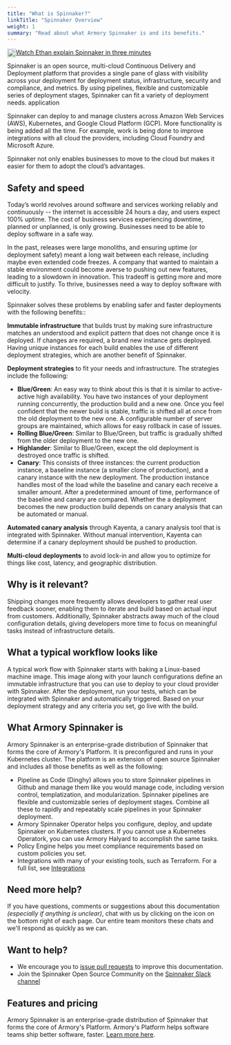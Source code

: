 ```yaml
---
title: "What is Spinnaker?"
linkTitle: "Spinnaker Overview"
weight: 1
summary: "Read about what Armory Spinnaker is and its benefits."
---
```


<a href="https://kb.armory.io/spinnaker/what-is-spinnaker"><img height="20" style="float: left;" src="https://drod.io/1h3I273p002U/video-file.png"></a>[ Watch Ethan explain Spinnaker in three minutes](https://kb.armory.io/spinnaker/what-is-spinnaker/)

Spinnaker is an open source, multi-cloud Continuous Delivery and Deployment platform that provides a single pane of glass with visibility across your deployment for deployment status, infrastructure, security and compliance, and metrics. By using pipelines, flexible and customizable series of deployment stages, Spinnaker can fit a variety of deployment needs. application

Spinnaker can deploy to and manage clusters across Amazon Web Services (AWS), Kubernetes, and Google Cloud Platform (GCP). More functionality is being added all the time. For example, work is being done to improve integrations with all cloud the providers, including Cloud Foundry and Microsoft Azure.

Spinnaker not only enables businesses to move to the cloud but makes it easier for them to adopt the cloud’s advantages.

## Safety and speed

Today’s world revolves around software and services working reliably and continuously -- the internet is accessible 24 hours a day, and users expect 100% uptime. The cost of business services experiencing downtime, planned or unplanned, is only growing. Businesses need to be able to deploy software in a safe way.

In the past, releases were large monoliths, and ensuring uptime (or deployment safety) meant a long wait between each release, including maybe even extended code freezes. A company that wanted to maintain a stable environment could become averse to pushing out new features, leading to a slowdown in innovation. This tradeoff is getting more and more difficult to justify. To thrive, businesses need a way to deploy software with velocity.

Spinnaker solves these problems by enabling safer and faster deployments with the following benefits::

**Immutable infrastructure** that builds trust by making sure infrastructure matches an understood and explicit pattern that does not change once it is deployed. If changes are required, a brand new instance gets deployed. Having unique instances for each build enables the use of different deployment strategies, which are another benefit of Spinnaker.

**Deployment strategies** to fit your needs and infrastructure. The strategies include the following:
- **Blue/Green**:  An easy way to think about this is that it is similar to active-active high availability. You have two instances of your deployment running concurrently, the production build and a new one. Once you feel confident that the newer build is stable, traffic is shifted all at once from the old deployment to the new one. A configurable number of server groups are maintained, which allows for easy rollback in case of issues.
- **Rolling Blue/Green**:  Similar to Blue/Green, but traffic is gradually shifted from the older deployment to the new one.
- **Highlander**:  Similar to Blue/Green, except the old deployment is destroyed once traffic is shifted.
- **Canary**: This consists of three instances: the current production instance, a baseline instance (a smaller clone of production), and a canary instance with the new deployment. The production instance handles most of the load while the baseline and canary each receive a smaller amount. After a predetermined amount of time, performance of the baseline and canary are compared. Whether the a deployment becomes the new production build depends on canary analysis that can be automated or manual.

**Automated canary analysis** through Kayenta, a canary analysis tool that is integrated with Spinnaker. Without manual intervention, Kayenta can determine if a canary deployment should be pushed to production.

**Multi-cloud deployments** to avoid lock-in and allow you to optimize for things like cost, latency, and geographic distribution.

## Why is it relevant?

Shipping changes more frequently allows developers to gather real user feedback sooner, enabling them to iterate and build based on actual input from customers. Additionally, Spinnaker abstracts away much of the cloud configuration details, giving developers more time to focus on meaningful tasks instead of infrastructure details.


## What a typical workflow looks like

A typical work flow with Spinnaker starts with baking a Linux-based machine image. This image along with your launch configurations define an immutable infrastructure that you can use to deploy to your cloud provider with Spinnaker. After the deployment, run your tests, which can be integrated with Spinnaker and automatically triggered. Based on your deployment strategy and any criteria you set, go live with the build.

## What Armory Spinnaker is

Armory Spinnaker is an enterprise-grade distribution of Spinnaker that forms the core of Armory's Platform. It is preconfigured and runs in your Kubernetes cluster. The platform is an extension of open source Spinnaker and includes all those benefits as well as the following:
- Pipeline as Code (Dinghy) allows you to store Spinnaker pipelines in Github and manage them like you would manage code, including version control, templatization, and modularization. Spinnaker pipelines are flexible and customizable series of deployment stages. Combine all these to rapidly and repeatably scale pipelines in your Spinnaker deployment.
- Armory Spinnaker Operator helps you configure, deploy, and update Spinnaker on Kubernetes clusters. If you cannot use a Kubernetes Operatork, you can use Armory Halyard to accomplish the same tasks.
- Policy Engine helps you meet compliance requirements based on custom policies you set.
- Integrations with many of your existing tools, such as Terraform. For a full list, see [Integrations](https://www.armory.io/armory-integrations/.)

## Need more help?

If you have questions, comments or suggestions about this documentation *(especially if anything is unclear)*, chat with us by clicking on the icon on the bottom right of each page.  Our entire team monitors these chats and we'll respond as quickly as we can.

## Want to help?

- We encourage you to [issue pull requests](https://github.com/armory/documentation) to improve this documentation.
- Join the Spinnaker Open Source Community on the [Spinnaker Slack channel](http://join.spinnaker.io/)

## Features and pricing

Armory Spinnaker is an enterprise-grade distribution of Spinnaker that forms the core of Armory's Platform. Armory's Platform helps software teams ship better software, faster.  [Learn more here](https://www.armory.io/pricing).
